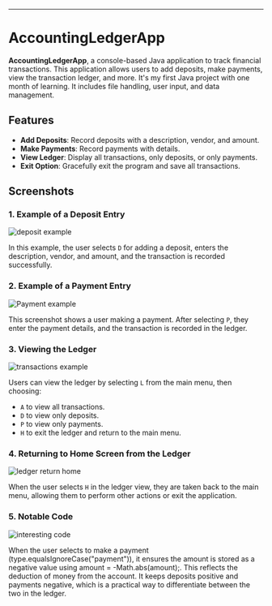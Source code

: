 

---

# AccountingLedgerApp

**AccountingLedgerApp**, a console-based Java application to track financial transactions. This application allows users to add deposits, make payments, view the transaction ledger, and more. It's my first Java project with one month of learning. It includes file handling, user input, and data management.

## Features

- **Add Deposits**: Record deposits with a description, vendor, and amount.
- **Make Payments**: Record payments with details.
- **View Ledger**: Display all transactions, only deposits, or only payments.
- **Exit Option**: Gracefully exit the program and save all transactions.

## Screenshots

### 1. Example of a Deposit Entry
![deposit example](https://github.com/user-attachments/assets/65c43e5f-ac4d-4579-b401-1036daa736f9)

In this example, the user selects `D` for adding a deposit, enters the description, vendor, and amount, and the transaction is recorded successfully.

### 2. Example of a Payment Entry
![Payment example](https://github.com/user-attachments/assets/69371959-c97c-49ec-9098-be295f19ca7c)

This screenshot shows a user making a payment. After selecting `P`, they enter the payment details, and the transaction is recorded in the ledger.

### 3. Viewing the Ledger
![transactions example](https://github.com/user-attachments/assets/2b966b95-6bed-47ec-bd45-9de077220665)

Users can view the ledger by selecting `L` from the main menu, then choosing:
- `A` to view all transactions.
- `D` to view only deposits.
- `P` to view only payments.
- `H` to exit the ledger and return to the main menu.

### 4. Returning to Home Screen from the Ledger
![ledger return home](https://github.com/user-attachments/assets/3c9badfb-d29f-4291-91d0-3dc0db4ffa7c)

When the user selects `H` in the ledger view, they are taken back to the main menu, allowing them to perform other actions or exit the application.

### 5. Notable Code
![interesting code](https://github.com/user-attachments/assets/9d99b003-f922-4a1b-9d5d-d2a88904202f)

When the user selects to make a payment (type.equalsIgnoreCase("payment")), it ensures the amount is stored as a negative value using amount = -Math.abs(amount);. This reflects the deduction of money from the account. It keeps deposits positive and payments negative, which is a practical way to differentiate between the two in the ledger.


